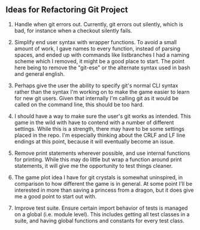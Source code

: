## Ideas for Refactoring Git Project

1. Handle when git errors out. Currently, git errors out
silently, which is bad, for instance when a checkout
silently fails.

3. Simplify end user syntax with wrapper functions. To avoid
a small amount of work, I gave names to every function, instead
of parsing spaces, and ended up with commands like listbranches
I had a naming scheme which I removed, it might be a good place
to start. The point here being to remove the "git-ese" or the
alternate syntax used in bash and general english.

4. Perhaps give the user the ability to specify git's normal
CLI syntax rather than the syntax I'm working on to make the
game easier to learn for new git users. Given that internally
I'm calling git as it would be called on the command line, this
should be too hard.

5. I should have a way to make sure the user's git works as
intended. This game in the wild with have to contend with a
number of different settings. While this is a strength, there
may have to be some settings placed in the repo. I'm especially
thinking about the CRLF and LF line endings at this point, because
it will eventually become an issue.

6. Remove print statements wherever possible, and use internal
functions for printing. While this may do little but wrap a
function around print statements, it will give me the opportunity
to test things cleaner.

7. The game plot idea I have for git crystals is somewhat uninspired,
in comparison to how different the game is in general. At some point
I'll be interested in more than saving a princess from a dragon, but
it does give me a good point to start out with.

8. Improve test suite. Ensure certain import behavior of tests is
managed on a global (i.e. module level). This includes getting
all test classes in a suite, and having global functions and
constants for every test class.
